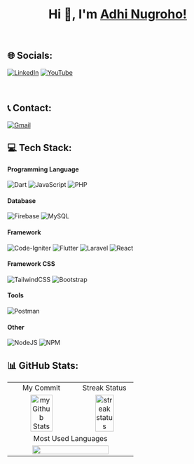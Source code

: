 <h1 align="center"> Hi 👋, I'm <a href="https://www.youtube.com/channel/UCHF6XCOb1Qa7IsiMEN1fGJw">Adhi Nugroho! </a></h1>
 
 <br />
 
## 🌐 Socials:
[![LinkedIn](https://img.shields.io/badge/LinkedIn-%230077B5.svg?logo=linkedin&logoColor=white)](https://www.linkedin.com/in/adhinnnugroho/)
[![YouTube](https://img.shields.io/badge/YouTube-%23FF0000.svg?logo=YouTube&logoColor=white)](https://www.youtube.com/channel/UCHF6XCOb1Qa7IsiMEN1fGJw) 

 <br />
 
 ## 📞 Contact:
[![Gmail](https://img.shields.io/badge/-Gmail-red?logo=gmail&logoColor=white)](mailto:adhinnnugroho@gmail.com) 
 <br />

## 💻 Tech Stack:
#### Programming Language
![Dart](https://img.shields.io/badge/dart-%230175C2.svg?style=for-the-badge&logo=dart&logoColor=white) 
![JavaScript](https://img.shields.io/badge/javascript-%23323330.svg?style=for-the-badge&logo=javascript&logoColor=%23F7DF1E) 
![PHP](https://img.shields.io/badge/php-%23777BB4.svg?style=for-the-badge&logo=php&logoColor=white)
#### Database
![Firebase](https://img.shields.io/badge/firebase-%23039BE5.svg?style=for-the-badge&logo=firebase) 
![MySQL](https://img.shields.io/badge/mysql-%2300f.svg?style=for-the-badge&logo=mysql&logoColor=white)

#### Framework
![Code-Igniter](https://img.shields.io/badge/CodeIgniter-%23EF4223.svg?style=for-the-badge&logo=codeIgniter&logoColor=white) 
![Flutter](https://img.shields.io/badge/Flutter-%2302569B.svg?style=for-the-badge&logo=Flutter&logoColor=white) 
![Laravel](https://img.shields.io/badge/laravel-%23FF2D20.svg?style=for-the-badge&logo=laravel&logoColor=white) 
![React](https://img.shields.io/badge/react-%2320232a.svg?style=for-the-badge&logo=react&logoColor=%2361DAFB) 
#### Framework CSS
![TailwindCSS](https://img.shields.io/badge/tailwindcss-%2338B2AC.svg?style=for-the-badge&logo=tailwind-css&logoColor=white) 
![Bootstrap](https://img.shields.io/badge/bootstrap-%23563D7C.svg?style=for-the-badge&logo=bootstrap&logoColor=white) 

#### Tools
![Postman](https://img.shields.io/badge/Postman-FF6C37?style=for-the-badge&logo=postman&logoColor=white) 
#### Other
![NodeJS](https://img.shields.io/badge/node.js-6DA55F?style=for-the-badge&logo=node.js&logoColor=white) 
![NPM](https://img.shields.io/badge/NPM-%23000000.svg?style=for-the-badge&logo=npm&logoColor=white) 

## 📊 GitHub Stats:

<table style="width: 100%">
 <tbody>
  <tr>
   <td align="center">My Commit</td>
   <td align="center">Streak Status</td>
  </tr>
  <tr>
   <td align="center">
    <img height="60%" src="https://github-readme-stats-git-masterrstaa-rickstaa.vercel.app/api?username=adhinnnugroho&include_all_commits=true&count_private=true&show_icons=false&line_height=20&title_color=8815d6&text_color=A234EE&bg_color=0,000000,130F40" alt="my Github Stats" alt="Github stat language" />
   </td>
   <td align="center">
    <img height="60%" src="https://streak-stats.demolab.com/?user=adhinnnugroho&theme=dark" alt="streak status" />
   </td>
  </tr>
  <tr>
   <td align="center" colspan="2">
    Most Used Languages
   </td>
  </tr>
  <tr>
   <td align="center" colspan="2">
     <img height="80%" src="https://github-readme-stats-git-masterrstaa-rickstaa.vercel.app/api/top-langs?username=adhinnnugroho&langs_count=8&show_icons=true&locale=en&layout=compact&theme=midnight-purple" />
   </td>
  </tr>
 </tbody>
</table>
